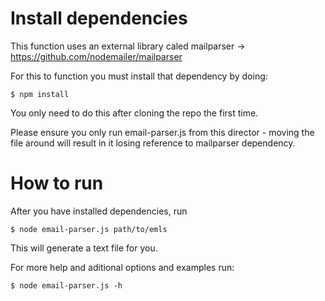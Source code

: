 # Install dependencies
This function uses an external library caled mailparser -> https://github.com/nodemailer/mailparser

For this to function you must install that dependency by doing:

`$ npm install`

You only need to do this after cloning the repo the first time.

Please ensure you only run email-parser.js from this director - moving the file around will result in it losing reference to mailparser dependency.

# How to run
After you have installed dependencies, run 

`$ node email-parser.js path/to/emls`

This will generate a text file for you. 

For more help and aditional options and examples run:

`$ node email-parser.js -h` 